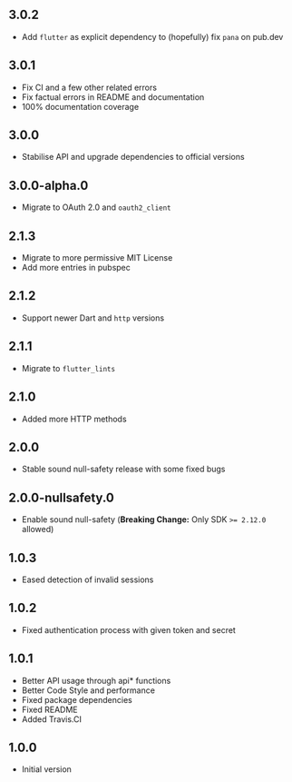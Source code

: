 ## 3.0.2

- Add `flutter` as explicit dependency to (hopefully) fix `pana` on pub.dev

## 3.0.1

- Fix CI and a few other related errors
- Fix factual errors in README and documentation
- 100% documentation coverage

## 3.0.0

- Stabilise API and upgrade dependencies to official versions

## 3.0.0-alpha.0

- Migrate to OAuth 2.0 and `oauth2_client`

## 2.1.3

- Migrate to more permissive MIT License
- Add more entries in pubspec

## 2.1.2

- Support newer Dart and `http` versions

## 2.1.1

- Migrate to `flutter_lints`

## 2.1.0

- Added more HTTP methods

## 2.0.0

- Stable sound null-safety release with some fixed bugs

## 2.0.0-nullsafety.0

- Enable sound null-safety (**Breaking Change:** Only SDK `>= 2.12.0` allowed)

## 1.0.3

- Eased detection of invalid sessions

## 1.0.2

- Fixed authentication process with given token and secret

## 1.0.1

- Better API usage through api* functions
- Better Code Style and performance
- Fixed package dependencies
- Fixed README
- Added Travis.CI

## 1.0.0

- Initial version
